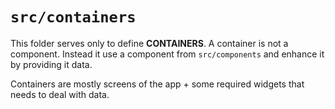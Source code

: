 # `src/containers`

This folder serves only to define **CONTAINERS**. A container is not a component. Instead it use a component from `src/components` and enhance it by providing it data.

Containers are mostly screens of the app + some required widgets that needs to deal with data.

